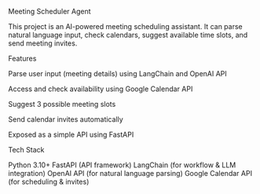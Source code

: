 Meeting Scheduler Agent

   This project is an AI-powered meeting scheduling assistant. It can parse natural language input, check calendars, suggest available time slots, and send meeting invites.

Features

  Parse user input (meeting details) using LangChain and OpenAI API

  Access and check availability using Google Calendar API

  Suggest 3 possible meeting slots

  Send calendar invites automatically

  Exposed as a simple API using FastAPI

Tech Stack

 Python 3.10+
 FastAPI (API framework)
 LangChain (for workflow & LLM integration)
 OpenAI API (for natural language parsing)
 Google Calendar API (for scheduling & invites)
